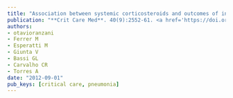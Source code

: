 ```yaml
---
title: "Association between systemic corticosteroids and outcomes of intensive care unit-acquired pneumonia"
publication: "**Crit Care Med**. 40(9):2552-61. <a href='https://doi.org/10.1097/ccm.0b013e318259203d' target='_blank' rel='noopener noreferrer'>10.1097/ccm.0b013e318259203d</a>"
authors:
- otavioranzani
- Ferrer M
- Esperatti M
- Giunta V
- Bassi GL
- Carvalho CR
- Torres A
date: "2012-09-01"
pub_keys: [critical care, pneumonia]
---
```

